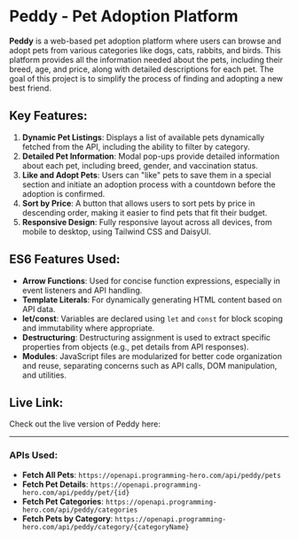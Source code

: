 # Peddy - Pet Adoption Platform

**Peddy** is a web-based pet adoption platform where users can browse and adopt pets from various categories like dogs, cats, rabbits, and birds. This platform provides all the information needed about the pets, including their breed, age, and price, along with detailed descriptions for each pet. The goal of this project is to simplify the process of finding and adopting a new best friend.

## Key Features:
1. **Dynamic Pet Listings**: Displays a list of available pets dynamically fetched from the API, including the ability to filter by category.
2. **Detailed Pet Information**: Modal pop-ups provide detailed information about each pet, including breed, gender, and vaccination status.
3. **Like and Adopt Pets**: Users can "like" pets to save them in a special section and initiate an adoption process with a countdown before the adoption is confirmed.
4. **Sort by Price**: A button that allows users to sort pets by price in descending order, making it easier to find pets that fit their budget.
5. **Responsive Design**: Fully responsive layout across all devices, from mobile to desktop, using Tailwind CSS and DaisyUI.

## ES6 Features Used:
- **Arrow Functions**: Used for concise function expressions, especially in event listeners and API handling.
- **Template Literals**: For dynamically generating HTML content based on API data.
- **let/const**: Variables are declared using `let` and `const` for block scoping and immutability where appropriate.
- **Destructuring**: Destructuring assignment is used to extract specific properties from objects (e.g., pet details from API responses).
- **Modules**: JavaScript files are modularized for better code organization and reuse, separating concerns such as API calls, DOM manipulation, and utilities.

## Live Link:
Check out the live version of Peddy here: 

---

### APIs Used:
- **Fetch All Pets**: `https://openapi.programming-hero.com/api/peddy/pets`
- **Fetch Pet Details**: `https://openapi.programming-hero.com/api/peddy/pet/{id}`
- **Fetch Pet Categories**: `https://openapi.programming-hero.com/api/peddy/categories`
- **Fetch Pets by Category**: `https://openapi.programming-hero.com/api/peddy/category/{categoryName}`


